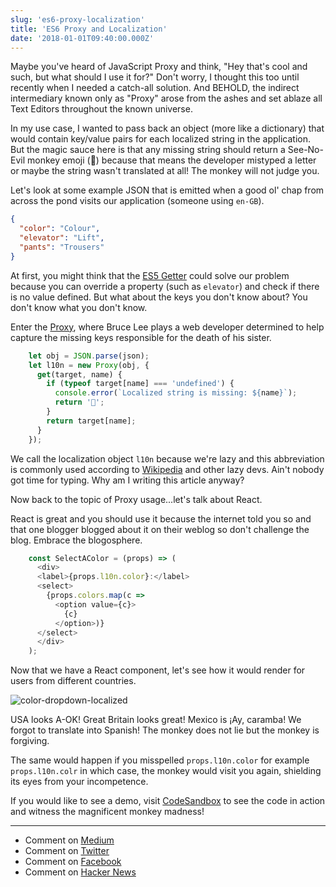 ```yaml
---
slug: 'es6-proxy-localization'
title: 'ES6 Proxy and Localization'
date: '2018-01-01T09:40:00.000Z'
---
```


Maybe you've heard of JavaScript Proxy and think, "Hey that's cool and such, but what should I use it for?" Don't worry, I thought this too until recently when I needed a catch-all solution. And BEHOLD, the indirect intermediary known only as "Proxy" arose from the ashes and set ablaze all Text Editors throughout the known universe.

In my use case, I wanted to pass back an object (more like a dictionary) that would contain key/value pairs for each localized string in the application. But the magic sauce here is that any missing string should return a See-No-Evil monkey emoji (🙈) because that means the developer mistyped a letter or maybe the string wasn't translated at all! The monkey will not judge you.

Let's look at some example JSON that is emitted when a good ol' chap from across the pond visits our application (someone using `en-GB`).

```json
{
  "color": "Colour",
  "elevator": "Lift",
  "pants": "Trousers"
}
```

At first, you might think that the [ES5 Getter][Getter] could solve our problem because you can override a property (such as `elevator`) and check if there is no value defined. But what about the keys you don't know about? You don't know what you don't know.

Enter the [Proxy][Proxy], where Bruce Lee plays a web developer determined to help capture the missing keys responsible for the death of his sister.

```js
    let obj = JSON.parse(json);
    let l10n = new Proxy(obj, {
      get(target, name) {
        if (typeof target[name] === 'undefined') {
          console.error(`Localized string is missing: ${name}`);
          return '🙈';
        }
        return target[name];
      }
    });
```

We call the localization object `l10n` because we're lazy and this abbreviation is commonly used according to [Wikipedia][WikiL10n] and other lazy devs. Ain't nobody got time for typing. Why am I writing this article anyway?

Now back to the topic of Proxy usage...let's talk about React.

React is great and you should use it because the internet told you so and that one blogger blogged about it on their weblog so don't challenge the blog. Embrace the blogosphere.

```js
    const SelectAColor = (props) => (
      <div>
      <label>{props.l10n.color}:</label>
      <select>
        {props.colors.map(c =>
          <option value={c}>
            {c}
          </option>)}
      </select>
      </div>
    );
```

Now that we have a React component, let's see how it would render for users from different countries.

![color-dropdown-localized](/img/color-dropdown-localized.png)

USA looks A-OK! Great Britain looks great! Mexico is ¡Ay, caramba! We forgot to translate into Spanish! The monkey does not lie but the monkey is forgiving.

The same would happen if you misspelled `props.l10n.color` for example `props.l10n.colr` in which case, the monkey would visit you again, shielding its eyes from your incompetence.

If you would like to see a demo, visit [CodeSandbox][CodeSandbox] to see the code in action and witness the magnificent monkey madness!

-----

- Comment on [Medium][Medium]
- Comment on [Twitter][Twitter]
- Comment on [Facebook][Facebook]
- Comment on [Hacker News][HackerNews]

[CodeSandbox]: https://codesandbox.io/s/48lknyyo47
[Proxy]: https://developer.mozilla.org/en-US/docs/Web/JavaScript/Reference/Global_Objects/Proxy
[Getter]: https://developer.mozilla.org/en-US/docs/Web/JavaScript/Reference/Functions/get
[WikiL10n]: https://en.wikipedia.org/wiki/Internationalization_and_localization#Naming
[Medium]: https://medium.com/@styfle/es6-proxy-and-localization-c1269bbc0a26
[Twitter]: https://twitter.com/styfle/status/947932282777735169
[Facebook]: https://www.facebook.com/ceriouslycom/posts/1780110312010794
[HackerNews]: https://news.ycombinator.com/item?id=16047941